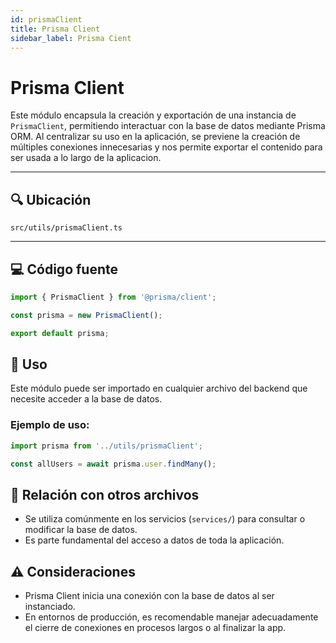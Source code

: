 ```yaml
---
id: prismaClient
title: Prisma Client
sidebar_label: Prisma Cient
---
```


# Prisma Client

Este módulo encapsula la creación y exportación de una instancia de `PrismaClient`, permitiendo interactuar con la base de datos mediante Prisma ORM. Al centralizar su uso en la aplicación, se previene la creación de múltiples conexiones innecesarias y nos permite exportar el contenido para ser usada a lo largo de la aplicacion.

---

## 🔍 Ubicación

`src/utils/prismaClient.ts`

---

## 💻 Código fuente

```ts
import { PrismaClient } from '@prisma/client';

const prisma = new PrismaClient();

export default prisma;
````

## 🔗 Uso

Este módulo puede ser importado en cualquier archivo del backend que necesite acceder a la base de datos.

### Ejemplo de uso:

```ts
import prisma from '../utils/prismaClient';

const allUsers = await prisma.user.findMany();
```

## 🧩 Relación con otros archivos

* Se utiliza comúnmente en los servicios (`services/`) para consultar o modificar la base de datos.
* Es parte fundamental del acceso a datos de toda la aplicación.

## ⚠️ Consideraciones

* Prisma Client inicia una conexión con la base de datos al ser instanciado.
* En entornos de producción, es recomendable manejar adecuadamente el cierre de conexiones en procesos largos o al finalizar la app.
